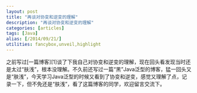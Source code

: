 ```yaml
---
layout: post
title: "再谈对协变和逆变的理解"
description: "再谈对协变和逆变的理解"
categories: [articles]
tags: [Java]
alias: [/2014/09/21/]
utilities: fancybox,unveil,highlight
---
```


之前写过[一篇博客][1]谈了下我自己对协变和逆变的理解，现在回头看发现当时还是太过“肤浅”，根本没理解。不久前还写过一篇“黑”Java泛型的博客，猛一回头又是“肤浅”，今天学习Java泛型的时候又看到了协变和逆变，感觉又理解了点，记录一下，但不免还是“肤浅”，看了这篇博客的同学，欢迎留言交流下。

